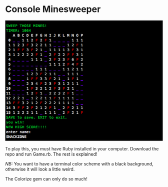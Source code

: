 Console Minesweeper
===================

![alt tag](https://raw.githubusercontent.com/snackzone/minesweeper/master/minesweeper_screen.png)

To play this, you must have Ruby installed in your computer.
Download the repo and run Game.rb. The rest is explained!

_NB:_ You want to have a terminal color scheme with a black background,
otherwise it will look a little weird.

The Colorize gem can only do so much!
